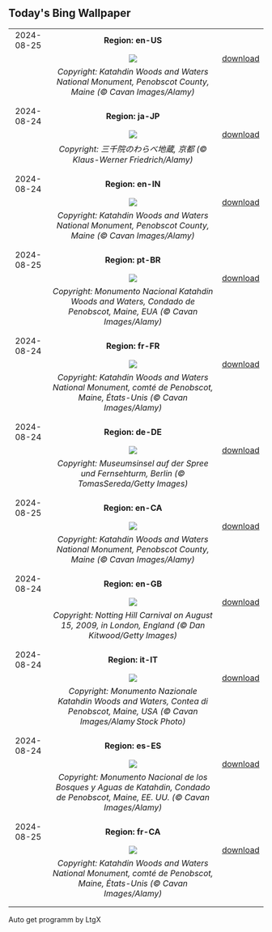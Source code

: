 ## Today's Bing Wallpaper
|      |      |      |
| :----: | :----: | :----: |
|2024-08-25|**Region: en-US**||
||![](https://www.bing.com/th?id=OHR.KatahdinWoods_EN-US8182768375_UHD.jpg&pid=hp&w=1152&h=648&rs=1&c=4)| [download](https://www.bing.com/th?id=OHR.KatahdinWoods_EN-US8182768375_UHD.jpg)|
||*Copyright: Katahdin Woods and Waters National Monument, Penobscot County, Maine (© Cavan Images/Alamy)*
||
|||
|2024-08-24|**Region: ja-JP**||
||![](https://www.bing.com/th?id=OHR.JizoFestival2024_JA-JP8040094666_UHD.jpg&pid=hp&w=1152&h=648&rs=1&c=4)| [download](https://www.bing.com/th?id=OHR.JizoFestival2024_JA-JP8040094666_UHD.jpg)|
||*Copyright: 三千院のわらべ地蔵, 京都 (© Klaus-Werner Friedrich/Alamy)*
||
|||
|2024-08-24|**Region: en-IN**||
||![](https://www.bing.com/th?id=OHR.KatahdinWoods_EN-IN9245397268_UHD.jpg&pid=hp&w=1152&h=648&rs=1&c=4)| [download](https://www.bing.com/th?id=OHR.KatahdinWoods_EN-IN9245397268_UHD.jpg)|
||*Copyright: Katahdin Woods and Waters National Monument, Penobscot County, Maine (© Cavan Images/Alamy)*
||
|||
|2024-08-25|**Region: pt-BR**||
||![](https://www.bing.com/th?id=OHR.KatahdinWoods_PT-BR1618400732_UHD.jpg&pid=hp&w=1152&h=648&rs=1&c=4)| [download](https://www.bing.com/th?id=OHR.KatahdinWoods_PT-BR1618400732_UHD.jpg)|
||*Copyright: Monumento Nacional Katahdin Woods and Waters, Condado de Penobscot, Maine, EUA (© Cavan Images/Alamy)*
||
|||
|2024-08-24|**Region: fr-FR**||
||![](https://www.bing.com/th?id=OHR.KatahdinWoods_FR-FR8416030061_UHD.jpg&pid=hp&w=1152&h=648&rs=1&c=4)| [download](https://www.bing.com/th?id=OHR.KatahdinWoods_FR-FR8416030061_UHD.jpg)|
||*Copyright: Katahdin Woods and Waters National Monument, comté de Penobscot, Maine, États-Unis (© Cavan Images/Alamy)*
||
|||
|2024-08-24|**Region: de-DE**||
||![](https://www.bing.com/th?id=OHR.MuseumsinselSpree_DE-DE8201453372_UHD.jpg&pid=hp&w=1152&h=648&rs=1&c=4)| [download](https://www.bing.com/th?id=OHR.MuseumsinselSpree_DE-DE8201453372_UHD.jpg)|
||*Copyright: Museumsinsel auf der Spree und Fernsehturm, Berlin (© TomasSereda/Getty Images)*
||
|||
|2024-08-25|**Region: en-CA**||
||![](https://www.bing.com/th?id=OHR.KatahdinWoods_EN-CA4283542343_UHD.jpg&pid=hp&w=1152&h=648&rs=1&c=4)| [download](https://www.bing.com/th?id=OHR.KatahdinWoods_EN-CA4283542343_UHD.jpg)|
||*Copyright: Katahdin Woods and Waters National Monument, Penobscot County, Maine (© Cavan Images/Alamy)*
||
|||
|2024-08-24|**Region: en-GB**||
||![](https://www.bing.com/th?id=OHR.NottingHillCarnival2024_EN-GB9324576606_UHD.jpg&pid=hp&w=1152&h=648&rs=1&c=4)| [download](https://www.bing.com/th?id=OHR.NottingHillCarnival2024_EN-GB9324576606_UHD.jpg)|
||*Copyright: Notting Hill Carnival on August 15, 2009, in London, England (© Dan Kitwood/Getty Images)*
||
|||
|2024-08-24|**Region: it-IT**||
||![](https://www.bing.com/th?id=OHR.KatahdinWoods_IT-IT5335389072_UHD.jpg&pid=hp&w=1152&h=648&rs=1&c=4)| [download](https://www.bing.com/th?id=OHR.KatahdinWoods_IT-IT5335389072_UHD.jpg)|
||*Copyright: Monumento Nazionale Katahdin Woods and Waters, Contea di Penobscot, Maine, USA (© Cavan Images/Alamy Stock Photo)*
||
|||
|2024-08-24|**Region: es-ES**||
||![](https://www.bing.com/th?id=OHR.KatahdinWoods_ES-ES2494481024_UHD.jpg&pid=hp&w=1152&h=648&rs=1&c=4)| [download](https://www.bing.com/th?id=OHR.KatahdinWoods_ES-ES2494481024_UHD.jpg)|
||*Copyright: Monumento Nacional de los Bosques y Aguas de Katahdin, Condado de Penobscot, Maine, EE. UU. (© Cavan Images/Alamy)*
||
|||
|2024-08-25|**Region: fr-CA**||
||![](https://www.bing.com/th?id=OHR.KatahdinWoods_FR-CA5672777513_UHD.jpg&pid=hp&w=1152&h=648&rs=1&c=4)| [download](https://www.bing.com/th?id=OHR.KatahdinWoods_FR-CA5672777513_UHD.jpg)|
||*Copyright: Katahdin Woods and Waters National Monument, comté de Penobscot, Maine, États-Unis (© Cavan Images/Alamy)*
||
|||

Auto get programm by LtgX
